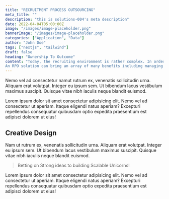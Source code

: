 ```yaml
---
title: "RECRUITMENT PROCESS OUTSOURCING"
meta_title: ""
description: "this is solutions-004's meta description"
date: 2022-04-04T05:00:00Z
image: "/images/image-placeholder.png"
bannerImage: "/images/image-placeholder.png"
categories: ["Application", "Data"]
author: "John Doe"
tags: ["nextjs", "tailwind"]
draft: false
heading: "Ownership To Outcome"
content: "Today, the recruiting environment is rather complex. In order to effectively recruit top talent, you need to navigate a tight labor market; become proficient in a set of relevant technologies; and manage and nurture candidates and hiring managers. 
An RPO solution can bring an array of many benefits including managing hiring fluctuations throughout the year; reducing total recruiting cost and dependency on staffing agencies; improving hiring manager satisfaction; reducing time-to-fill; elevating employment brand; improving candidate experience; simplifying or streamlining the hiring process; and saving time for other duties among other benefits."
---
```


Nemo vel ad consectetur namut rutrum ex, venenatis sollicitudin urna. Aliquam erat volutpat. Integer eu ipsum sem. Ut bibendum lacus vestibulum maximus suscipit. Quisque vitae nibh iaculis neque blandit euismod.

Lorem ipsum dolor sit amet consectetur adipisicing elit. Nemo vel ad consectetur ut aperiam. Itaque eligendi natus aperiam? Excepturi repellendus consequatur quibusdam optio expedita praesentium est adipisci dolorem ut eius!

## Creative Design

Nam ut rutrum ex, venenatis sollicitudin urna. Aliquam erat volutpat. Integer eu ipsum sem. Ut bibendum lacus vestibulum maximus suscipit. Quisque vitae nibh iaculis neque blandit euismod.

> Betting on Strong ideas to building Scalable Unicorns!

Lorem ipsum dolor sit amet consectetur adipisicing elit. Nemo vel ad consectetur ut aperiam. Itaque eligendi natus aperiam? Excepturi repellendus consequatur quibusdam optio expedita praesentium est adipisci dolorem ut eius!
